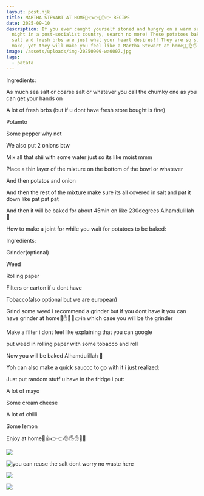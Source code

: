```yaml
---
layout: post.njk
title: MARTHA STEWART AT HOME👊👈👉🖖✋👉 RECIPE
date: 2025-09-10
description: If you ever caught yourself stoned and hungry on a warm summer
  night in a post-socialist country, search no more! These potatoes baked in sea
  salt and fresh brbs are just what your heart desires!! They are so simple to
  make, yet they will make you feel like a Martha Stewart at home🖖👊👌🖐️👌🤛
image: /assets/uploads/img-20250909-wa0007.jpg
tags:
  - patata
---
```

Ingredients:

As much sea salt or coarse salt or whatever you call the chumky one as you can get your hands on

A lot of fresh brbs (but if u dont have fresh store bought is fine)

Potamto

Some pepper why not

We also put 2 onions btw

Mix all that shii with some water just so its like moist mmm

Place a thin layer of the mixture on the bottom of the bowl or whatever

And then potatos and onion

And then the rest of the mixture make sure its all covered in salt and pat it down like pat pat pat

 And then it will be baked for about 45min on like 230degrees Alhamdulillah 🙏

How to make a joint for while you wait for potatoes to be baked:

Ingredients:

Grinder(optional)

Weed

Rolling paper

Filters or carton if u dont have

Tobacco(also optional but we are european)

Grind some weed i recommend a grinder but if you dont have it you can have grinder at home🤛✋👋🖖👉in which case you will be the grinder

Make a filter i dont feel like explaining that you can google

put weed in rolling paper with some tobacco and roll

Now you will be baked Alhamdulillah 🙏 

Yoh can also make a quick sauccc to go with it i just realized:

Just put random stuff u have in the fridge i put:

A lot of mayo

Some cream cheese

A lot of chilli

Some lemon

Enjoy at home🖖👍👉👈👌🖐️✋🤛👊

![](/assets/uploads/img-20250909-wa0010.jpg)

![you can reuse the salt dont worry no waste here](/assets/uploads/img-20250909-wa0014.jpg)

![](/assets/uploads/img-20250909-wa0015.jpg)

![](/assets/uploads/img-20250909-wa0016.jpg)